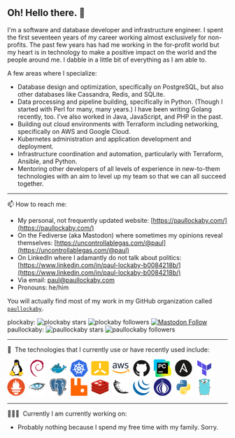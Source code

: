 ## Oh! Hello there. 👋

I'm a software and database developer and infrastructure engineer. I spent the first seventeen years of my career working almost exclusively for non-profits. The past few years has had me working in the for-profit world but my heart is in technology to make a positive impact on the world and the people around me. I dabble in a little bit of everything as I am able to.

A few areas where I specialize:

* Database design and optimization, specifically on PostgreSQL, but also other databases like Cassandra, Redis, and SQLite.
* Data processing and pipeline building, specifically in Python. (Though I started with Perl for many, many years.) I have been writing Golang recently, too. I've also worked in Java, JavaScript, and PHP in the past.
* Building out cloud environments with Terraform including networking, specifically on AWS and Google Cloud.
* Kubernetes administration and application development and deployment.
* Infrastructure coordination and automation, particularly with Terraform, Ansible, and Python.
* Mentoring other developers of all levels of experience in new-to-them technologies with an aim to level up my team so that we can all succeed together.

---

📫 How to reach me:

* My personal, not frequently updated website: [https://paullockaby.com/](https://paullockaby.com/)
* On the Fediverse (aka Mastodon) where sometimes my opinions reveal themselves: [https://uncontrollablegas.com/@paul](https://uncontrollablegas.com/@paul)
* On LinkedIn where I adamantly do not talk about politics: [https://www.linkedin.com/in/paul-lockaby-b0084218b/](https://www.linkedin.com/in/paul-lockaby-b0084218b/)
* Via email: [paul@paullockaby.com](mailto:paul@paullockaby.com)
* Pronouns: he/him

You will actually find most of my work in my GitHub organization called [`paullockaby`](https://github.com/paullockaby).

plockaby: ![plockaby stars](https://img.shields.io/github/stars/plockaby)&nbsp;![plockaby followers](https://img.shields.io/github/followers/plockaby)&nbsp;[![Mastodon Follow](https://img.shields.io/mastodon/follow/106882571030731815?domain=https%3A%2F%2Funcontrollablegas.com)](https://uncontrollablegas.com/@paul)
<br/>
paullockaby: ![paullockaby stars](https://img.shields.io/github/stars/paullockaby)&nbsp;![paullockaby followers](https://img.shields.io/github/followers/paullockaby)&nbsp;<br/>

---

🔭&nbsp;  The technologies that I currently use or have recently used include:

<img src="https://raw.githubusercontent.com/devicons/devicon/6910f0503efdd315c8f9b858234310c06e04d9c0/icons/linux/linux-original.svg" title="Linux" alt="Linux" width="40" height="40"/>&nbsp;
<img src="https://raw.githubusercontent.com/devicons/devicon/6910f0503efdd315c8f9b858234310c06e04d9c0/icons/debian/debian-original.svg" title="Debian" alt="Debian" width="40" height="40"/>&nbsp;
<img src="https://raw.githubusercontent.com/devicons/devicon/6910f0503efdd315c8f9b858234310c06e04d9c0/icons/docker/docker-original.svg" title="Docker" alt="Docker" width="40" height="40"/>&nbsp;
<img src="https://raw.githubusercontent.com/devicons/devicon/6910f0503efdd315c8f9b858234310c06e04d9c0/icons/kubernetes/kubernetes-original.svg" title="Kubernetes" alt="Kubernetes" width="40" height="40"/>&nbsp;
<img src="https://raw.githubusercontent.com/devicons/devicon/6910f0503efdd315c8f9b858234310c06e04d9c0/icons/k3s/k3s-original.svg" title="k3s" alt="k3s" width="40" height="40"/>&nbsp;
<img src="https://raw.githubusercontent.com/devicons/devicon/6910f0503efdd315c8f9b858234310c06e04d9c0/icons/amazonwebservices/amazonwebservices-original-wordmark.svg" title="AWS" alt="AWS" width="40" height="40"/>&nbsp;
<img src="https://raw.githubusercontent.com/devicons/devicon/6910f0503efdd315c8f9b858234310c06e04d9c0/icons/github/github-original.svg" title="GitHub" alt="GitHub" width="40" height="40"/>&nbsp;
<img src="https://raw.githubusercontent.com/devicons/devicon/6910f0503efdd315c8f9b858234310c06e04d9c0/icons/pycharm/pycharm-original.svg" title="PyCharm" alt="PyCharm" width="40" height="40"/>&nbsp;
<img src="https://raw.githubusercontent.com/devicons/devicon/6910f0503efdd315c8f9b858234310c06e04d9c0/icons/ansible/ansible-original.svg" title="Ansible" alt="Ansible" width="40" height="40"/>&nbsp;
<img src="https://raw.githubusercontent.com/devicons/devicon/6910f0503efdd315c8f9b858234310c06e04d9c0/icons/terraform/terraform-original.svg" title="Terraform" alt="Terraform" width="40" height="40"/>&nbsp;
<img src="https://raw.githubusercontent.com/devicons/devicon/6910f0503efdd315c8f9b858234310c06e04d9c0/icons/prometheus/prometheus-original.svg" title="Prometheus" alt="Prometheus" width="40" height="40"/>&nbsp;
<img src="https://raw.githubusercontent.com/devicons/devicon/6910f0503efdd315c8f9b858234310c06e04d9c0/icons/cassandra/cassandra-original.svg" title="Cassandra" alt="Cassandra" width="40" height="40"/>&nbsp;
<img src="https://raw.githubusercontent.com/devicons/devicon/6910f0503efdd315c8f9b858234310c06e04d9c0/icons/postgresql/postgresql-original.svg" title="PostgreSQL" alt="PostgreSQL" width="40" height="40"/>&nbsp;
<img src="https://raw.githubusercontent.com/devicons/devicon/6910f0503efdd315c8f9b858234310c06e04d9c0/icons/rabbitmq/rabbitmq-original.svg" title="RabbitMQ" alt="RabbitMQ" width="40" height="40"/>&nbsp;
<img src="https://raw.githubusercontent.com/devicons/devicon/6910f0503efdd315c8f9b858234310c06e04d9c0/icons/redis/redis-original.svg" title="Redis" alt="Redis" width="40" height="40"/>&nbsp;
<img src="https://raw.githubusercontent.com/devicons/devicon/6910f0503efdd315c8f9b858234310c06e04d9c0/icons/flask/flask-original.svg" title="Flask" alt="Flask" width="40" height="40"/>&nbsp;
<img src="https://raw.githubusercontent.com/devicons/devicon/6910f0503efdd315c8f9b858234310c06e04d9c0/icons/jquery/jquery-original.svg" title="jQuery" alt="jQuery" width="40" height="40"/>&nbsp;
<img src="https://raw.githubusercontent.com/devicons/devicon/6910f0503efdd315c8f9b858234310c06e04d9c0/icons/perl/perl-original.svg" title="Perl" alt="Perl" width="40" height="40"/>&nbsp;
<img src="https://raw.githubusercontent.com/devicons/devicon/6910f0503efdd315c8f9b858234310c06e04d9c0/icons/python/python-original.svg" title="Python" alt="Python" width="40" height="40"/>&nbsp;
<img src="https://raw.githubusercontent.com/devicons/devicon/6910f0503efdd315c8f9b858234310c06e04d9c0/icons/go/go-original.svg" title="Python" alt="Python" width="40" height="40"/>&nbsp;

---

🧑🏻‍💻&nbsp; Currently I am currently working on:

* Probably nothing because I spend my free time with my family. Sorry.
